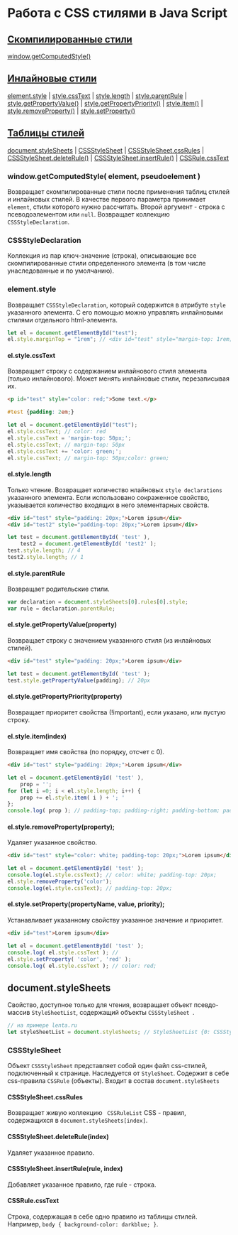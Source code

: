 # Работа с CSS стилями в Java Script

## [Скомпилированные стили](https://github.com/2gnc/WebRes/blob/master/JS-CSS.md#windowgetcomputedstyle-element-pseudoelement-)

[window.getComputedStyle()](https://github.com/2gnc/WebRes/blob/master/JS-CSS.md#windowgetcomputedstyle-element-pseudoelement-)

## [Инлайновые стили](https://github.com/2gnc/WebRes/blob/master/JS-CSS.md#elementstyle)

[element.style](https://github.com/2gnc/WebRes/blob/master/JS-CSS.md#elementstyle) | [style.cssText](https://github.com/2gnc/WebRes/blob/master/JS-CSS.md#elstylecsstext) | [style.length](https://github.com/2gnc/WebRes/blob/master/JS-CSS.md#elstylelength) | [style.parentRule](https://github.com/2gnc/WebRes/blob/master/JS-CSS.md#elstyleparentrule) | [style.getPropertyValue()](https://github.com/2gnc/WebRes/blob/master/JS-CSS.md#elstylegetpropertyvalueproperty) | [style.getPropertyPriority()](https://github.com/2gnc/WebRes/blob/master/JS-CSS.md#elstylegetpropertypriorityproperty) | [style.item()](https://github.com/2gnc/WebRes/blob/master/JS-CSS.md#elstyleitemindex) | [style.removeProperty()](https://github.com/2gnc/WebRes/blob/master/JS-CSS.md#elstyleremovepropertyproperty) | [style.setProperty()](https://github.com/2gnc/WebRes/blob/master/JS-CSS.md#elstylesetpropertypropertyname-value-priority)

## [Таблицы стилей](https://github.com/2gnc/WebRes/blob/master/JS-CSS.md#cssstylesheet)

[document.styleSheets](https://github.com/2gnc/WebRes/blob/master/JS-CSS.md#documentstylesheets) | [CSSStyleSheet](https://github.com/2gnc/WebRes/blob/master/JS-CSS.md#cssstylesheet) | [CSSStyleSheet.cssRules](https://github.com/2gnc/WebRes/blob/master/JS-CSS.md#cssstylesheetcssrules) | [CSSStyleSheet.deleteRule()](https://github.com/2gnc/WebRes/blob/master/JS-CSS.md#cssstylesheetdeleteruleindex) | [CSSStyleSheet.insertRule()](https://github.com/2gnc/WebRes/blob/master/JS-CSS.md#cssstylesheetinsertrulerule-index) | [CSSRule.cssText](https://github.com/2gnc/WebRes/blob/master/JS-CSS.md#cssrulecsstext)

### window.getComputedStyle( element, pseudoelement )
Возвращает скомпилированные стили после применения таблиц стилей и инлайновых стилей. 
В качестве первого параметра принимает ```element```, стили которого нужно рассчитать. Второй аргумент  - строка с 
псеводоэлементом или ```null```.
Возвращает коллекцию ```CSSStyleDeclaration```.

### CSSStyleDeclaration
Коллекция из пар ключ-значение (строка), описывающие все скомпилированные стили определенного элемента (в том числе унаследованные и по умолчанию).

### element.style
Возвращает ```CSSStyleDeclaration```, который содержится в атрибуте ```style``` указанного элемента. С его помощью можно управлять инлайновыми стилями отдельного html-элемента.
```javascript
let el = document.getElementById("test");
el.style.marginTop = "1rem"; // <div id="test" style="margin-top: 1rem;"></div>
```
#### el.style.cssText
Возвращает строку с содержанием инлайнового стиля элемента (только инлайнового). Может менять инлайновые стили, перезаписывая их.
```html
<p id="test" style="color: red;">Some text.</p>
```
```css
#test {padding: 2em;}
```
```javascript
let el = document.getElementById("test");
el.style.cssText; // color: red
el.style.cssText = 'margin-top: 50px;';
el.style.cssText; // margin-top: 50px
el.style.cssText += 'color: green;';
el.style.cssText; // margin-top: 50px;color: green;
```

#### el.style.length
Только чтение. Возвращает количество нлайновых ```style declarations``` указанного элемента. Если использовано сокраженное свойство, указывается количество входящих в него элементарных свойств.
```html
<div id="test" style="padding: 20px;">Lorem ipsum</div>
<div id="test2" style="padding-top: 20px;">Lorem ipsum</div>
```
```javascript
let test = document.getElementById( 'test' ),
    test2 = document.getElementById( 'test2' );
test.style.length; // 4
test2.style.length; // 1
```

#### el.style.parentRule
Возвращает родительские стили.

```javascript
var declaration = document.styleSheets[0].rules[0].style;
var rule = declaration.parentRule;
```

#### el.style.getPropertyValue(property)
Возвращает строку с значением указанного стиля (из инлайновых стилей).
```html
<div id="test" style="padding: 20px;">Lorem ipsum</div>
```
```javascript
let test = document.getElementById( 'test' );
test.style.getPropertyValue(padding); // 20px
```

#### el.style.getPropertyPriority(property)
Возвращает приоритет свойства (!important), если указано, или пустую строку.

#### el.style.item(index)
Возвращает имя свойства (по порядку, отсчет с 0).
```html
<div id="test" style="padding: 20px;">Lorem ipsum</div>
```
```javascript
let el = document.getElementById( 'test' ),
    prop = '';
for (let i =0; i < el.style.length; i++) {
	prop += el.style.item( i ) + '; '
};
console.log( prop ); // padding-top; padding-right; padding-bottom; padding-left;
```

#### el.style.removeProperty(property);
Удаляет указанное свойство.
```html
<div id="test" style="color: white; padding-top: 20px;">Lorem ipsum</div>
```
```javascript
let el = document.getElementById( 'test' );
console.log(el.style.cssText); // color: white; padding-top: 20px;
el.style.removeProperty('color');
console.log(el.style.cssText); // padding-top: 20px;
```

#### el.style.setProperty(propertyName, value, priority);
Устанавливает указанному свойству указанное значение и приоритет.
```html
<div id="test">Lorem ipsum</div>
```
```javascript
let el = document.getElementById( 'test' );
console.log( el.style.cssText ); // 
el.style.setProperty( 'color', 'red' );
console.log( el.style.cssText ); // color: red;
```

## document.styleSheets
Свойство, доступное только для чтения, возвращает объект псевдо-массив ```StyleSheetList```, содержащий объекты ```CSSStyleSheet ```.
```javascript
// на примере lenta.ru
let styleSheetList = document.styleSheets; // StyleSheetList {0: CSSStyleSheet, 1: CSSStyleSheet, 2: CSSStyleSheet, 3: CSSStyleSheet, 4: CSSStyleSheet, 5: CSSStyleSheet, 6: CSSStyleSheet, 7: CSSStyleSheet, length: 8}
```

### CSSStyleSheet

Объект ```CSSStyleSheet``` представляет собой один файл css-стилей, подключенный к странице. Наследуется от ```StyleSheet```. Содержит в себе css-правила ```CSSRule``` (объекты). Входит в состав ```document.styleSheets```

#### CSSStyleSheet.cssRules
Возвращает живую коллекцию ``` CSSRuleList``` CSS - правил, содержащихся в ```document.styleSheets[index]```.

#### CSSStyleSheet.deleteRule(index)
Удаляет указанное правило.

#### CSSStyleSheet.insertRule(rule, index)
Добавляет указанное правило, где rule - строка.

#### CSSRule.cssText
Строка, содержащая в себе одно правило из таблицы стилей. Например, ```body { background-color: darkblue; }```.
